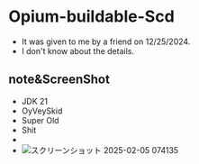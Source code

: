 # Opium-buildable-Scd
- It was given to me by a friend on 12/25/2024.
- I don't know about the details.

## note&ScreenShot
- JDK 21
- OyVeySkid
- Super Old
- Shit
-
- ![スクリーンショット 2025-02-05 074135](https://github.com/user-attachments/assets/5c4326f5-cc8c-455c-90a3-e4975041527c)
